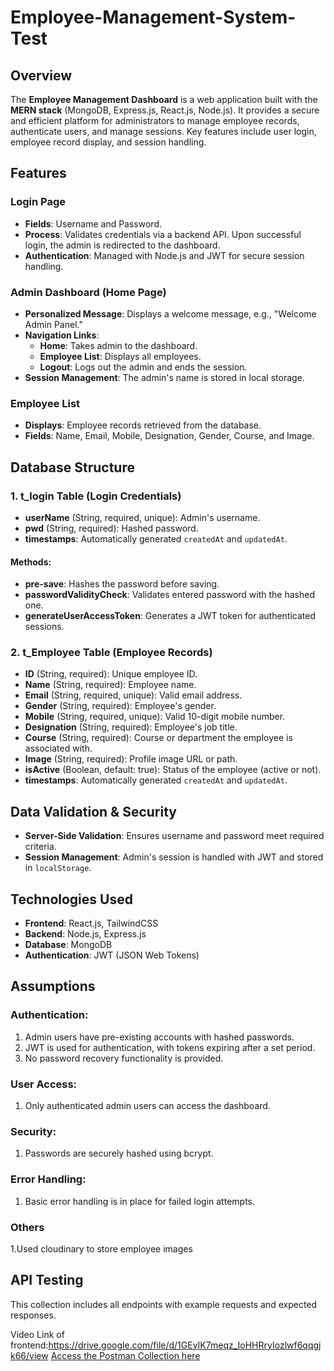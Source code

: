 ﻿# Employee-Management-System-Test

## Overview
The **Employee Management Dashboard** is a web application built with the **MERN stack** (MongoDB, Express.js, React.js, Node.js). It provides a secure and efficient platform for administrators to manage employee records, authenticate users, and manage sessions. Key features include user login, employee record display, and session handling.

## Features

### Login Page
- **Fields**: Username and Password.
- **Process**: Validates credentials via a backend API. Upon successful login, the admin is redirected to the dashboard.
- **Authentication**: Managed with Node.js and JWT for secure session handling.

### Admin Dashboard (Home Page)
- **Personalized Message**: Displays a welcome message, e.g., "Welcome Admin Panel."
- **Navigation Links**:
  - **Home**: Takes admin to the dashboard.
  - **Employee List**: Displays all employees.
  - **Logout**: Logs out the admin and ends the session.
- **Session Management**: The admin's name is stored in local storage.

### Employee List
- **Displays**: Employee records retrieved from the database.
- **Fields**: Name, Email, Mobile, Designation, Gender, Course, and Image.

## Database Structure

### 1. t_login Table (Login Credentials)
- **userName** (String, required, unique): Admin's username.
- **pwd** (String, required): Hashed password.
- **timestamps**: Automatically generated `createdAt` and `updatedAt`.

#### Methods:
- **pre-save**: Hashes the password before saving.
- **passwordValidityCheck**: Validates entered password with the hashed one.
- **generateUserAccessToken**: Generates a JWT token for authenticated sessions.

### 2. t_Employee Table (Employee Records)
- **ID** (String, required): Unique employee ID.
- **Name** (String, required): Employee name.
- **Email** (String, required, unique): Valid email address.
- **Gender** (String, required): Employee's gender.
- **Mobile** (String, required, unique): Valid 10-digit mobile number.
- **Designation** (String, required): Employee's job title.
- **Course** (String, required): Course or department the employee is associated with.
- **Image** (String, required): Profile image URL or path.
- **isActive** (Boolean, default: true): Status of the employee (active or not).
- **timestamps**: Automatically generated `createdAt` and `updatedAt`.

## Data Validation & Security
- **Server-Side Validation**: Ensures username and password meet required criteria.
- **Session Management**: Admin's session is handled with JWT and stored in `localStorage`.

## Technologies Used
- **Frontend**: React.js, TailwindCSS
- **Backend**: Node.js, Express.js
- **Database**: MongoDB
- **Authentication**: JWT (JSON Web Tokens)

## Assumptions

### Authentication:
1. Admin users have pre-existing accounts with hashed passwords.
2. JWT is used for authentication, with tokens expiring after a set period.
3. No password recovery functionality is provided.

### User Access:
1. Only authenticated admin users can access the dashboard.

### Security:
1. Passwords are securely hashed using bcrypt.

### Error Handling:
1. Basic error handling is in place for failed login attempts.

### Others
1.Used cloudinary to store employee images
## API Testing
 This collection includes all endpoints with example requests and expected responses.
 
Video Link of frontend:https://drive.google.com/file/d/1GEyIK7meqz_IoHHRryIozlwf6qqgjk66/view
[Access the Postman Collection here](https://www.postman.com/aindrila-dutta/workspace/projectworkspace/collection/38073821-be622779-f68b-4d45-aed1-df566ac2639b?action=share&creator=38073821)
